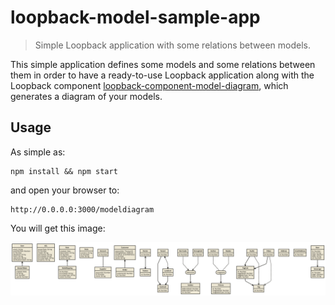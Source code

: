 # loopback-model-sample-app
> Simple Loopback application with some relations between models.

This simple application defines some models and some relations between them in order to have a ready-to-use Loopback application along with the Loopback component [loopback-component-model-diagram], which generates a diagram of your models.

## Usage

As simple as:

```
npm install && npm start
```

and open your browser to:

```
http://0.0.0.0:3000/modeldiagram
```

[loopback-component-model-diagram]: https://github.com/redbabel/loopback-component-model-diagram/

You will get this image:

![Model relation diagram][logo]

[logo]: diagram.png "[Model relation diagram"